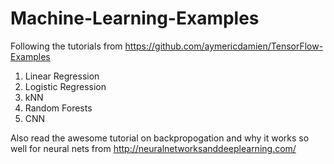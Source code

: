 # Machine-Learning-Examples
Following the tutorials from https://github.com/aymericdamien/TensorFlow-Examples

1. Linear Regression 
2. Logistic Regression
3. kNN
4. Random Forests
5. CNN 

Also read the awesome tutorial on backpropogation and why it works so well for neural nets from http://neuralnetworksanddeeplearning.com/